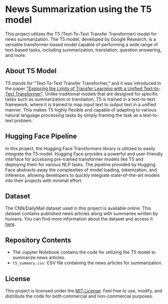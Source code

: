 # News Summarization using the T5 model

This project utilizes the T5 (Text-To-Text Transfer Transformer) model for news summarization. The T5 model, developed by Google Research, is a versatile transformer-based model capable of performing a wide range of text-based tasks, including summarization, translation, question answering, and more. 

## About T5 Model

T5 stands for "Text-To-Text Transfer Transformer," and it was introduced in the paper ["Exploring the Limits of Transfer Learning with a Unified Text-to-Text Transformer"](https://arxiv.org/abs/1910.10683). Unlike traditional models that are designed for specific tasks such as summarization or translation, T5 is trained in a text-to-text framework, where it is trained to map input text to output text in a unified manner. This makes T5 highly flexible and capable of adapting to various natural language processing tasks by simply framing the task as a text-to-text problem.

## Hugging Face Pipeline

In this project, the Hugging Face Transformers library is utilized to easily integrate the T5 model. Hugging Face provides a powerful and user-friendly interface for accessing pre-trained transformer models like T5 and deploying them for various NLP tasks. The pipeline provided by Hugging Face abstracts away the complexities of model loading, tokenization, and inference, allowing developers to quickly integrate state-of-the-art models into their projects with minimal effort.

## Dataset

The CNN/DailyMail dataset used in this project is available online. This dataset contains published news articles along with summaries written by humans. You can find more information about the dataset and access it [here](https://huggingface.co/datasets/ZhongshengWang/Alpaca-cnn-dailymail).

## Repository Contents

- The Jupyter Notebook contains the code for utilizing the T5 model to summarize news articles.
- `t5_summary.csv`: CSV file containing the news articles for summarization.

## License

This project is licensed under the [MIT License](LICENSE). Feel free to use, modify, and distribute the code for both commercial and non-commercial purposes.
